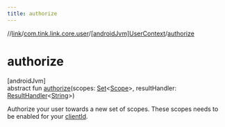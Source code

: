 ```yaml
---
title: authorize
---
```

//[link](../../../index.html)/[com.tink.link.core.user](../index.html)/[[androidJvm]UserContext](index.html)/[authorize](authorize.html)



# authorize



[androidJvm]\
abstract fun [authorize](authorize.html)(scopes: [Set](https://kotlinlang.org/api/latest/jvm/stdlib/kotlin.collections/-set/index.html)&lt;[Scope](../../com.tink.model.user/[android-jvm]-scope/index.html)&gt;, resultHandler: [ResultHandler](../../com.tink.service.handler/[android-jvm]-result-handler/index.html)&lt;[String](https://kotlinlang.org/api/latest/jvm/stdlib/kotlin/-string/index.html)&gt;)



Authorize your user towards a new set of scopes. These scopes needs to be enabled for your [clientId](../../com.tink.service.network/[android-jvm]-tink-configuration/o-auth-client-id.html).




